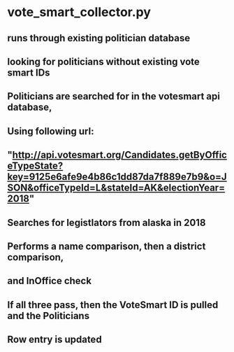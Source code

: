 # vote_smart_collector.py

## runs through existing politician database
## looking for politicians without existing vote smart IDs
##

## Politicians are searched for in the votesmart api database,
## Using following url:
## "http://api.votesmart.org/Candidates.getByOfficeTypeState?key=9125e6afe9e4b86c1dd87da7f889e7b9&o=JSON&officeTypeId=L&stateId=AK&electionYear=2018"
## Searches for legistlators from alaska in 2018


## Performs a name comparison, then a district comparison,
## and InOffice check

## If all three pass, then the VoteSmart ID is pulled and the Politicians 
## Row entry is updated
